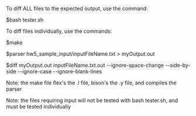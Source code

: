 To diff ALL files to the expected output, use the command:


$bash tester.sh


To diff files individually, use the commands:





$make 


$parser hw5_sample_input/inputFileName.txt > myOutput.out


$diff myOutput.out inputFileName.txt.out --ignore-space-change --side-by-side --ignore-case --ignore-blank-lines


Note: the make file flex's the .l file, bison's the .y file, and compiles the parser 


Note: the files requiring input will not be tested with bash tester.sh, and must be tested individually
